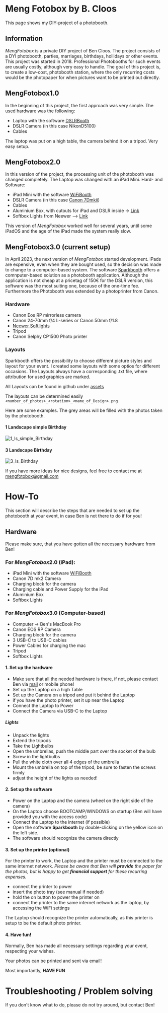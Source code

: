# Meng Fotobox by B. Cloos

This page shows my DIY-project of a photobooth.

## Information

*MengFotobox* is a private DIY project of Ben Cloos. The project consists of a DYI photobooth, parties, marriages, birthdays, hollidays or other events. 
This project was started in 2018. Professional Photobooths for such events are usually costly, although very easy to handle.
The goal of this project is, to create a low-cost, photobooth station, where the only recurring costs would be the photopaper for when pictures want to be printed out directly.

## MengFotobox1.0

In the beginning of this project, the first approach was very simple. The used hardware was the following:
* Laptop with the software [DSLRBooth](https://dslrbooth.com/)
* DSLR Camera (in this case NikonD5100)
* Cables

The laptop was put on a high table, the camera behind it on a tripod. Very easy setup.

## MengFotobox2.0

In this version of the project, the processing unit of the photobooth was changed completely. The Laptop was changed with an iPad Mini.
Hard- and Software:
* iPad Mini with the software [WiFiBooth](https:www.wifibooth.com)
* DSLR Camera (in this case [Canon 7Dmkii](https://www.canon.de/for_home/product_finder/cameras/digital_slr/eos_7d_mark_ii/))
* Cables
* Aluminium Box, with cutouts for iPad and DSLR inside -> [Link](https://www.printables.com/model/64961-diy-photobooth) 
* Softbox Lights from Neewer --> [Link](https://www.amazon.de/-/en/gp/product/B01CVGWALM/ref=ppx_yo_dt_b_search_asin_title?ie=UTF8&psc=1)

This version of *MengFotobox* worked well for several years, until some iPadOS and the age of the iPad made the system really slow. 

## MengFotobox3.0 (current setup)

In April 2023, the next version of *MengFotobox* started development. 
iPads are expensive, even when they are bought used, so the decision was made to change to a computer-based system. The software [Sparkbooth](https://sparkbooth.com/) offers a comnputer-based solution as a photobooth application.
Although the application is not cheap at a pricetag of 150€ for the DSLR version, this software was the most suiting one, because of the one-time fee. Furthermore the Photobooth was extended by a photoprinter from Canon. 

### Hardware

* Canon Eos RP mirrorless camera
* Canon 24-70mm f/4 L-series or Canon 50mm f/1.8 
* [Neewer Softlights](https://www.amazon.de/-/en/gp/product/B01CVGWALM/ref=ppx_yo_dt_b_search_asin_title?ie=UTF8&psc=1)
* Tripod
* Canon Selphy CP1500 Photo printer

### Layouts

Sparkbooth offers the possibility to choose different picture styles and layout for your event.
I created some layouts with some optios for different occasions. The Layouts always have a corresponding .txt file, where attribution for used graphics are marked.

All Layouts can be found in github under [assets](https://github.com/Benemenn/mengfotobox/tree/gh-pages/assets/images/photoLayouts)

The layouts can be determined easily `<number_of_photos>_<rotation>_<name_of_Design>.png`

Here are some examples. The grey areas will be filled with the photos taken by the photobooth.

#### 1 Landscape simple Birthday
![1_ls_simple_Birthday](assets/images/photoLayouts/LandScape/1_ls_simple_Birthday.png)

#### 3 Landscape Birthday
![3_ls_Birthday](assets/images/photoLayouts/LandScape/3_ls_Birthday.png)

If you have more ideas for nice designs, feel free to contact me at [mengfotobox@gmail.com](mailto:mengfotobox@gmail.com)

# How-To 

This section will describe the steps that are needed to set up the photobooth at your event, in case Ben is not there to do if for you!

## Hardware

Please make sure, that you have gotten all the necessary hardware from Ben!

### For *MengFotobox*2.0 (iPad):
* iPad Mini with the software [WiFiBooth](https:www.wifibooth.com)
* Canon 7D mk2 Camera
* Charging block for the camera
* Charging cable and Power Supply for the iPad
* Aluminium Box
* Softbox Lights

### For *MengFotobox*3.0 (Computer-based)
* Computer -> Ben's MacBook Pro
* Canon EOS RP Camera
* Charging block for the camera
* 3 USB-C to USB-C cables
* Power Cables for charging the mac
* Tripod 
* Softbox Lights

#### 1. Set up the hardware

- Make sure that all the needed hardware is there, if not, please contact Ben via [mail](mailto:mengfotobox@gmail.com) or mobile phone!
- Set up the Laptop on a high Table
- Set up the Camera on a tripod and put it behind the Laptop
- if you have the photo printer, set it up near the Laptop
- Connect the Laptop to Power
- Connect the Camera via USB-C to the Laptop
 ##### Lights 
 - Unpack the lights
 - Extend the tripods
 - Take the Lightbulbs
 - Open the umbrellas, push the middle part over the socket of the bulb
 - Screw in the lightbulbs
 - Pull the white cloth over all 4 edges of the umbrella
 - Mount the umbrella on top of the tripod, be sure to fasten the screws firmly
 - adjust the height of the lights as needed!

#### 2. Set up the software

- Power on the Laptop and the camera (wheel on the right side of the camera)
- On the Laptop choose BOOTCAMP/WINDOWS on startup (Ben will have provided you with the access code)
- Connect the Laptop to the internet (if possible)
- Open the software **Sparkbooth** by double-clicking on the yellow icon on the left side.
- The software should recognize the camera directly

#### 3. Set up the printer (optional)

For the printer to work, the Laptop and the printer must be connected to the same internet network. *Please be aware that Ben will **provide** the paper for the photos, but is happy to get **financial support** for these recurring expenses.*

- connect the printer to power
- insert the photo tray (see manual if needed)
- hold the on button to power the printer on
- connect the printer to the same internet network as the laptop, by accessing the WiFi settings

The Laptop should recognize the printer automatically, as this printer is setup to be the default photo printer.

#### 4. Have fun!

Normally, Ben has made all necessary settings regarding your event, respecting your wishes.

Your photos can be printed and sent via email!

Most importantly, **HAVE FUN**






# Troubleshooting / Problem solving

If you don't know what to do, please do not try around, but contact Ben!